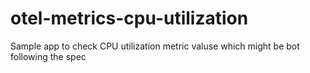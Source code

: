 # otel-metrics-cpu-utilization
Sample app to check CPU utilization metric valuse which might be bot following the spec
